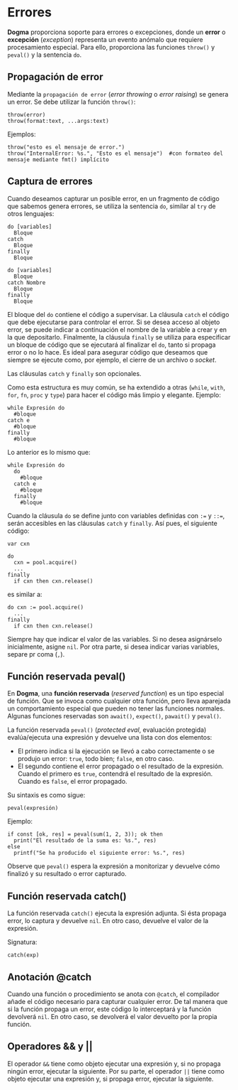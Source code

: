 # Errores

**Dogma** proporciona soporte para errores o excepciones, donde un **error** o **excepción** (*exception*) representa un evento anómalo que requiere procesamiento especial.
Para ello, proporciona las funciones `throw()` y `peval()` y la sentencia `do`.

## Propagación de error

Mediante la `propagación de error` (*error throwing* o *error raising*) se genera un error.
Se debe utilizar la función `throw()`:

```
throw(error)
throw(format:text, ...args:text)
```

Ejemplos:

```
throw("esto es el mensaje de error.")
throw("InternalError: %s.", "Esto es el mensaje")  #con formateo del mensaje mediante fmt() implícito
```

## Captura de errores

Cuando deseamos capturar un posible error, en un fragmento de código que sabemos genera errores, se utiliza la sentencia `do`, similar al `try` de otros lenguajes:

```
do [variables]
  Bloque
catch
  Bloque
finally
  Bloque

do [variables]
  Bloque
catch Nombre
  Bloque
finally
  Bloque
```

El bloque del `do` contiene el código a supervisar.
La cláusula `catch` el código que debe ejecutarse para controlar el error.
Si se desea acceso al objeto error, se puede indicar a continuación el nombre de la variable a crear y en la que depositarlo.
Finalmente, la cláusula `finally` se utiliza para especificar un bloque de código que se ejecutará al finalizar el `do`, tanto si propaga error o no lo hace.
Es ideal para asegurar código que deseamos que siempre se ejecute como, por ejemplo, el cierre de un archivo o *socket*.

Las cláusulas `catch` y `finally` son opcionales.

Como esta estructura es muy común, se ha extendido a otras (`while`, `with`, `for`, `fn`, `proc` y `type`) para hacer el código más limpio y elegante.
Ejemplo:

```
while Expresión do
  #bloque
catch e
  #bloque
finally
  #bloque
```

Lo anterior es lo mismo que:

```
while Expresión do
  do
    #bloque
  catch e
    #bloque
  finally
    #bloque
```

Cuando la cláusula `do` se define junto con variables definidas con `:=` y `::=`, serán accesibles en las cláusulas `catch` y `finally`.
Así pues, el siguiente código:

```
var cxn

do
  cxn = pool.acquire()
  ...
finally
  if cxn then cxn.release()
```

es similar a:

```
do cxn := pool.acquire()
  ...
finally
  if cxn then cxn.release()
```

Siempre hay que indicar el valor de las variables.
Si no desea asignárselo inicialmente, asigne `nil`.
Por otra parte, si desea indicar varias variables, separe pr coma (`,`).

## Función reservada peval()

En **Dogma**, una **función reservada** (*reserved function*) es un tipo especial de función.
Que se invoca como cualquier otra función, pero lleva aparejada un comportamiento especial que pueden no tener las funciones normales.
Algunas funciones reservadas son `await()`, `expect()`, `pawait()` y `peval()`.

La función reservada `peval()` (*protected eval*, evaluación protegida) evalúa/ejecuta una expresión y devuelve una lista con dos elementos:

- El primero indica si la ejecución se llevó a cabo correctamente o se produjo un error: `true`, todo bien; `false`, en otro caso.
- El segundo contiene el error propagado o el resultado de la expresión.
  Cuando el primero es `true`, contendrá el resultado de la expresión.
  Cuando es `false`, el error propagado.

Su sintaxis es como sigue:

```
peval(expresión)
```

Ejemplo:

```
if const [ok, res] = peval(sum(1, 2, 3)); ok then
  print("El resultado de la suma es: %s.", res)
else
  printf("Se ha producido el siguiente error: %s.", res)
```

Observe que `peval()` espera la expresión a monitorizar y devuelve cómo finalizó y su resultado o error capturado.

## Función reservada catch()

La función reservada `catch()` ejecuta la expresión adjunta.
Si ésta propaga error, lo captura y devuelve `nil`.
En otro caso, devuelve el valor de la expresión.

Signatura:

```
catch(exp)
```

## Anotación @catch

Cuando una función o procedimiento se anota con `@catch`, el compilador añade el código necesario para capturar cualquier error.
De tal manera que si la función propaga un error, este código lo interceptará y la función devolverá `nil`.
En otro caso, se devolverá el valor devuelto por la propia función.

## Operadores && y ||

El operador `&&` tiene como objeto ejecutar una expresión y, si no propaga ningún error, ejecutar la siguiente.
Por su parte, el operador `||` tiene como objeto ejecutar una expresión y, si propaga error, ejecutar la siguiente.
